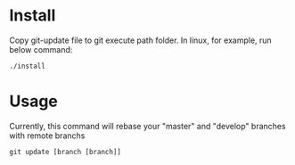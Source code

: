 Install
=======

Copy git-update file to git execute path folder. In linux, for example, run below command:

    ./install

Usage
=====

Currently, this command will rebase your "master" and "develop" branches with remote branchs

    git update [branch [branch]]
